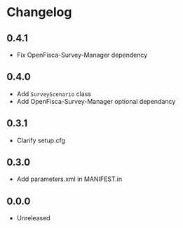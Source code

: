 # Changelog

## 0.4.1

* Fix OpenFisca-Survey-Manager dependency

## 0.4.0

* Add `SurveyScenario` class
* Add OpenFisca-Survey-Manager optional dependancy

## 0.3.1

* Clarify setup.cfg

## 0.3.0

* Add parameters.xml in MANIFEST.in

## 0.0.0

* Unreleased
